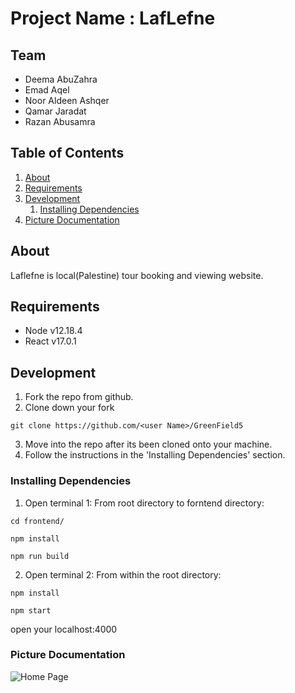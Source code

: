 # Project Name : LafLefne 

## Team
  - Deema AbuZahra
  - Emad Aqel
  - Noor Aldeen Ashqer 
  - Qamar Jaradat
  - Razan Abusamra

## Table of Contents

1. [About](#about)
1. [Requirements](#requirements)
1. [Development](#development)
    1. [Installing Dependencies](#installing-dependencies)
1. [Picture Documentation](#documentation)

## About
Laflefne is local(Palestine) tour booking and viewing website.

## Requirements

- Node v12.18.4
- React v17.0.1

## Development

1. Fork the repo from github.
2. Clone down your fork
```
git clone https://github.com/<user Name>/GreenField5
```
3. Move into the repo after its been cloned onto your machine.
4. Follow the instructions in the 'Installing Dependencies' section.

### Installing Dependencies

1. Open terminal 1: From root directory to forntend directory:
```
cd frontend/
```
```
npm install
```
```
npm run build
```
2. Open terminal 2: From within the root directory:
```
npm install
```
```
npm start 
```
open your localhost:4000

### Picture Documentation
![Home Page](https://i.imgur.com/T6WHKg9.png)


